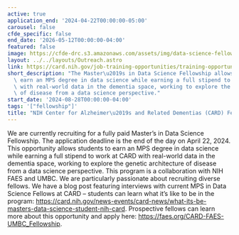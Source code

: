 ```yaml
---
active: true
application_end: '2024-04-22T00:00:00-05:00'
carousel: false
cfde_specific: false
end_date: '2026-05-12T00:00:00-04:00'
featured: false
image: https://cfde-drc.s3.amazonaws.com/assets/img/data-science-fellowship-presentation.png
layout: ../../layouts/Outreach.astro
link: https://card.nih.gov/job-training-opportunities/training-opportunities/data-science-masters
short_description: "The Master\u2019s in Data Science Fellowship allows students to\
  \ earn an MPS degree in data science while earning a full stipend to work at CARD\
  \ with real-world data in the dementia space, working to explore the genetic architecture\
  \ of disease from a data science perspective."
start_date: '2024-08-28T00:00:00-04:00'
tags: '["fellowship"]'
title: "NIH Center for Alzheimer\u2019s and Related Dementias (CARD) Fellowship"
---
```

We are currently recruiting for a fully paid Master’s in Data Science Fellowship. The application deadline is the end of the day on April 22, 2024. This opportunity allows students to earn an MPS degree in data science while earning a full stipend to work at CARD with real-world data in the dementia space, working to explore the genetic architecture of disease from a data science perspective. This program is a collaboration with NIH FAES and UMBC. We are particularly passionate about recruiting diverse fellows. We have a blog post featuring interviews with current MPS in Data Science Fellows at CARD – students can learn what it’s like to be in the program: https://card.nih.gov/news-events/card-news/what-its-be-masters-data-science-student-nih-card. Prospective fellows can learn more about this opportunity and apply here: https://faes.org/CARD-FAES-UMBC_Fellowship.